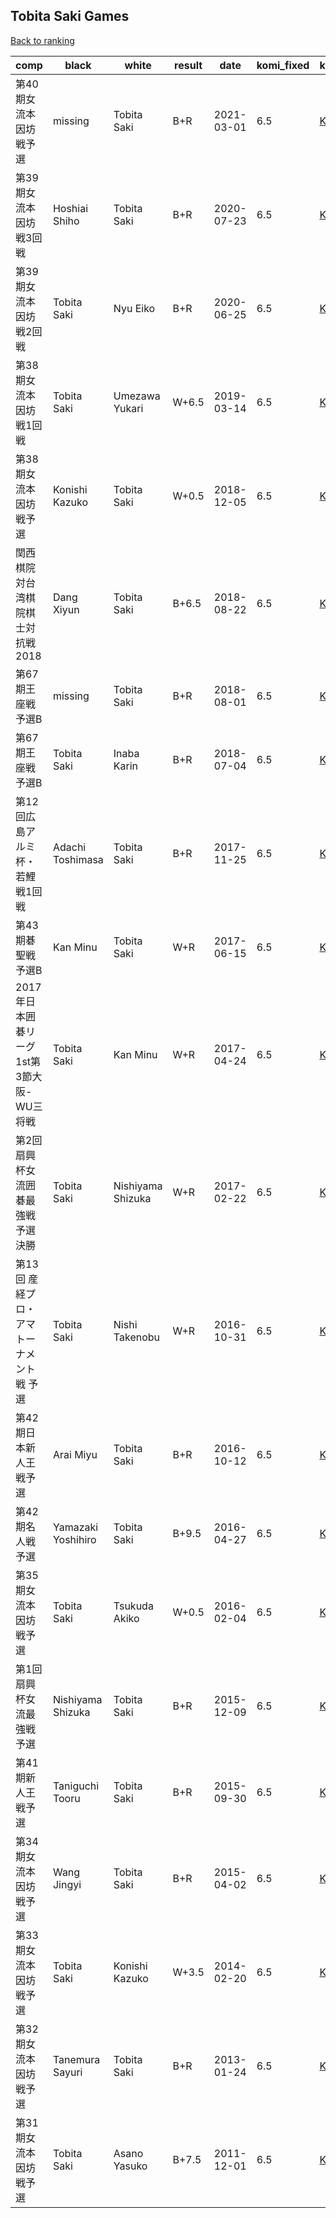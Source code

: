 ## Tobita Saki Games

[Back to ranking](index.md)




| **comp** | **black** | **white** | **result** | **date** | **komi_fixed** | **kifu** | 
| --- | --- | --- | --- | --- | --- | --- |
| 第40期女流本因坊戦予選 | missing | Tobita Saki | B+R | 2021-03-01 | 6.5 | [Kifu](https://kifudepot.net/kifucontents.php?id=DnshDLyENecmmJCv1U4WIA%3D%3D) | 
| 第39期女流本因坊戦3回戦  | Hoshiai Shiho | Tobita Saki | B+R | 2020-07-23 | 6.5 | [Kifu](https://kifudepot.net/kifucontents.php?id=5mWQq42jbYCSPmMPchYrKA%3D%3D) | 
| 第39期女流本因坊戦2回戦 | Tobita Saki | Nyu Eiko | B+R | 2020-06-25 | 6.5 | [Kifu](https://kifudepot.net/kifucontents.php?id=ixGeB%2BU7vf4fkEPMPGRFLA%3D%3D) | 
| 第38期女流本因坊戦1回戦 | Tobita Saki | Umezawa Yukari | W+6.5 | 2019-03-14 | 6.5 | [Kifu](https://kifudepot.net/kifucontents.php?id=Hf1N%2FvM%2FznAbXA%2FIBd2y6w%3D%3D) | 
| 第38期女流本因坊戦予選 | Konishi Kazuko | Tobita Saki | W+0.5 | 2018-12-05 | 6.5 | [Kifu](https://kifudepot.net/kifucontents.php?id=3s3HdZ%2BmY%2FA%2FBTn1M1JOWw%3D%3D) | 
| 関西棋院対台湾棋院棋士対抗戦2018 | Dang Xiyun | Tobita Saki | B+6.5 | 2018-08-22 | 6.5 | [Kifu](https://kifudepot.net/kifucontents.php?id=jRgZYsT4NR7qKovpCUvu5w%3D%3D) | 
| 第67期王座戦予選B | missing | Tobita Saki | B+R | 2018-08-01 | 6.5 | [Kifu](https://kifudepot.net/kifucontents.php?id=luQH%2FYUfHsjY8hah%2BUKkTA%3D%3D) | 
| 第67期王座戦予選B | Tobita Saki | Inaba Karin | B+R | 2018-07-04 | 6.5 | [Kifu](https://kifudepot.net/kifucontents.php?id=wmmLwPIGrfravvcj1Z21Lg%3D%3D) | 
| 第12回広島アルミ杯・若鯉戦1回戦 | Adachi Toshimasa | Tobita Saki | B+R | 2017-11-25 | 6.5 | [Kifu](https://kifudepot.net/kifucontents.php?id=tfW%2FsALnt%2BnSydnFPgLn0w%3D%3D) | 
| 第43期碁聖戦予選B | Kan Minu | Tobita Saki | W+R | 2017-06-15 | 6.5 | [Kifu](https://kifudepot.net/kifucontents.php?id=yxtUDa%2Bo1vgv5bEkFKIIaw%3D%3D) | 
| 2017年日本囲碁リーグ1st第3節大阪-WU三将戦 | Tobita Saki | Kan Minu | W+R | 2017-04-24 | 6.5 | [Kifu](https://kifudepot.net/kifucontents.php?id=JUpiDJTwWmZ%2Be1uWVq6Y%2FQ%3D%3D) | 
| 第2回扇興杯女流囲碁最強戦　予選決勝 | Tobita Saki | Nishiyama Shizuka | W+R | 2017-02-22 | 6.5 | [Kifu](https://kifudepot.net/kifucontents.php?id=QSEOYvW4VMknmwWnaV4WIQ%3D%3D) | 
| 第13回 産経プロ・アマトーナメント戦 予選 | Tobita Saki | Nishi Takenobu | W+R | 2016-10-31 | 6.5 | [Kifu](https://kifudepot.net/kifucontents.php?id=pNi0SkXfZ479s7icfvnfJQ%3D%3D) | 
| 第42期日本新人王戦予選 | Arai Miyu | Tobita Saki | B+R | 2016-10-12 | 6.5 | [Kifu](https://kifudepot.net/kifucontents.php?id=UfRo0Uom9dn67GIMMCpPfw%3D%3D) | 
| 第42期名人戦予選 | Yamazaki Yoshihiro | Tobita Saki | B+9.5 | 2016-04-27 | 6.5 | [Kifu](https://kifudepot.net/kifucontents.php?id=q2WQY85zKuuIYCxY4UnztQ%3D%3D) | 
| 第35期女流本因坊戦予選 | Tobita Saki | Tsukuda Akiko | W+0.5 | 2016-02-04 | 6.5 | [Kifu](https://kifudepot.net/kifucontents.php?id=a%2Fyj3UMT48uFHhP5eGN1ng%3D%3D) | 
| 第1回扇興杯女流最強戦予選 | Nishiyama Shizuka | Tobita Saki | B+R | 2015-12-09 | 6.5 | [Kifu](https://kifudepot.net/kifucontents.php?id=6TmRJ%2BUvKkPNZcJjti0JdA%3D%3D) | 
| 第41期新人王戦予選 | Taniguchi Tooru | Tobita Saki | B+R | 2015-09-30 | 6.5 | [Kifu](https://kifudepot.net/kifucontents.php?id=fS4PhxNqvgh62NBtGTiAXA%3D%3D) | 
| 第34期女流本因坊戦予選 | Wang Jingyi | Tobita Saki | B+R | 2015-04-02 | 6.5 | [Kifu](https://kifudepot.net/kifucontents.php?id=38RiGXOugKDH9kd62CEnuA%3D%3D) | 
| 第33期女流本因坊戦予選 | Tobita Saki | Konishi Kazuko | W+3.5 | 2014-02-20 | 6.5 | [Kifu](https://kifudepot.net/kifucontents.php?id=A1AQwJPsPoMgOKb1eVqgiw%3D%3D) | 
| 第32期女流本因坊戦予選 | Tanemura Sayuri | Tobita Saki | B+R | 2013-01-24 | 6.5 | [Kifu](https://kifudepot.net/kifucontents.php?id=0xdf%2BrSOpCxKaphKz3fVVw%3D%3D) | 
| 第31期女流本因坊戦予選 | Tobita Saki | Asano Yasuko | B+7.5 | 2011-12-01 | 6.5 | [Kifu](https://kifudepot.net/kifucontents.php?id=kIFw69puvuGrMDm7rX6Zvg%3D%3D) |




